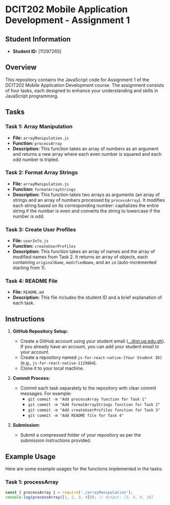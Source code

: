 # DCIT202 Mobile Application Development - Assignment 1

## Student Information
- **Student ID:** [11297265]

## Overview
This repository contains the JavaScript code for Assignment 1 of the DCIT202 Mobile Application Development course. The assignment consists of four tasks, each designed to enhance your understanding and skills in JavaScript programming.

## Tasks

### Task 1: Array Manipulation
- **File:** `arrayManipulation.js`
- **Function:** `processArray`
- **Description:** This function takes an array of numbers as an argument and returns a new array where each even number is squared and each odd number is tripled.

### Task 2: Format Array Strings
- **File:** `arrayManipulation.js`
- **Function:** `formatArrayStrings`
- **Description:** This function takes two arrays as arguments (an array of strings and an array of numbers processed by `processArray`). It modifies each string based on its corresponding number: capitalizes the entire string if the number is even and converts the string to lowercase if the number is odd.

### Task 3: Create User Profiles
- **File:** `userInfo.js`
- **Function:** `createUserProfiles`
- **Description:** This function takes an array of names and the array of modified names from Task 2. It returns an array of objects, each containing `originalName`, `modifiedName`, and an `id` (auto-incremented starting from 1).

### Task 4: README File
- **File:** `README.md`
- **Description:** This file includes the student ID and a brief explanation of each task.

## Instructions
1. **GitHub Repository Setup:**
   - Create a GitHub account using your student email (...@st.ug.edu.gh). If you already have an account, you can add your student email to your account.
   - Create a repository named `js-for-react-native-[Your Student ID]` (e.g., `js-for-react-native-1129884`).
   - Clone it to your local machine.

2. **Commit Process:**
   - Commit each task separately to the repository with clear commit messages. For example:
     - `git commit -m "Add processArray function for Task 1"`
     - `git commit -m "Add formatArrayStrings function for Task 2"`
     - `git commit -m "Add createUserProfiles function for Task 3"`
     - `git commit -m "Add README file for Task 4"`

3. **Submission:**
   - Submit a compressed folder of your repository as per the submission instructions provided.

## Example Usage
Here are some example usages for the functions implemented in the tasks:

### Task 1: processArray
```javascript
const { processArray } = require('./arrayManipulation');
console.log(processArray([1, 2, 3, 4])); // Output: [3, 4, 9, 16]

